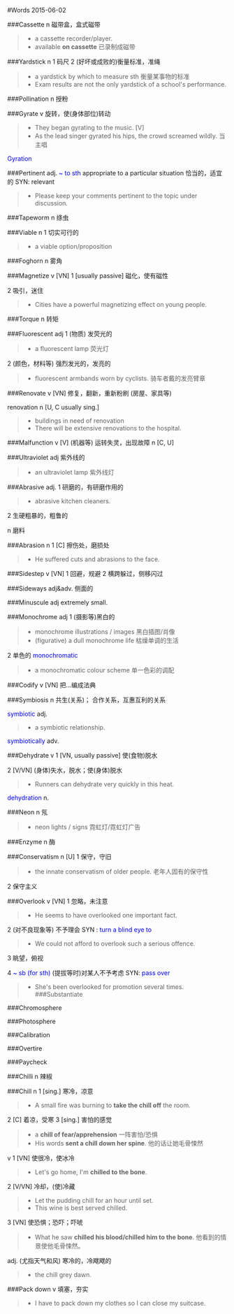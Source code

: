 #Words 2015-06-02

###Cassette
n 磁带盒，盒式磁带
> * a cassette recorder/player.
> * available **on cassette** 已录制成磁带

###Yardstick
n 1 码尺 2 (好坏或成败的)衡量标准，准绳
> * a yardstick by which to measure sth 衡量某事物的标准
> * Exam results are not the only yardstick of a school's performance.

###Pollination
n 授粉

###Gyrate
v 旋转，使(身体部位)转动
> * They began gyrating to the music. [V]
> * As the lead singer gyrated his hips, the crowd screamed wildly. 当主唱

<span style="color:blue">Gyration</span>

###Pertinent
adj. <span style="color:blue">~ to sth</span> appropriate to a particular situation 恰当的，适宜的 SYN: relevant
> * Please keep your comments pertinent to the topic under discussion.
 
###Tapeworm
n 绦虫

###Viable
n 1 切实可行的
> * a viable option/proposition 

###Foghorn
n 雾角

###Magnetize
v [VN] 1 [usually passive] 磁化，使有磁性

2 吸引，迷住
> * Cities have a powerful magnetizing effect on young people.

###Torque
n 转矩

###Fluorescent
adj 1 (物质) 发荧光的
> * a fluorescent lamp 荧光灯

2 (颜色，材料等) 强烈发光的，发亮的
> * fluorescent armbands worn by cyclists. 骑车者戴的发亮臂章

###Renovate
v [VN] 修复，翻新，重新粉刷 (房屋、家具等)

<span sylte="color:blue">renovation</span> n [U, C usually sing.]
> * buildings in need of renovation
> * There will be extensive renovations to the hospital.

###Malfunction
v [V]  (机器等) 运转失灵，出现故障
n [C, U]

###Ultraviolet
adj 紫外线的
> * an ultraviolet lamp 紫外线灯

###Abrasive
adj. 1 研磨的，有研磨作用的
> * abrasive kitchen cleaners.

2 生硬粗暴的，粗鲁的

n 磨料

###Abrasion
n 1 [C] 擦伤处，磨损处
> * He suffered cuts and abrasions to the face.

###Sidestep
v [VN] 1 回避，规避
2 横跨躲过，侧移闪过

###Sideways
adj&adv. 侧面的

###Minuscule
adj extremely small.

###Monochrome
adj 1 (摄影等)黑白的
> * monochrome illustrations / images 黑白插图/肖像
> * (figurative) a dull monochrome life 枯燥单调的生活

2 单色的
<span style="color:blue">monochromatic</span> 
> * a monochromatic colour scheme 单一色彩的调配

###Codify
v [VN] 把...编成法典

###Symbiosis
n 共生(关系)； 合作关系，互惠互利的关系

<span style="color:blue">symbiotic</span> adj.
> * a symbiotic relationship.

<span style="color:blue">symbiotically</span> adv.

###Dehydrate
v 1 [VN, usually passive] 使(食物)脱水

2 [V/VN]  (身体)失水，脱水；使(身体)脱水
> * Runners can dehydrate very quickly in this heat.

<span style="color:blue">dehydration</span> n.

###Neon
n 氖
> * neon lights / signs 霓虹灯/霓虹灯广告

###Enzyme
n 酶

###Conservatism
n [U] 1 保守，守旧
> * the innate conservatism of older people. 老年人固有的保守性

2 保守主义

###Overlook
v [VN] 1 忽略，未注意
> * He seems to have overlooked one important fact.

2 (对不良现象等) 不予理会 SYN : <span style="color:blue">turn a blind eye to</span>
> * We could not afford to overlook such a serious offence.

3 眺望，俯视

4 <span style="color:blue">~ sb (for sth)</span> (提拔等时)对某人不予考虑
SYN: <span style="color:blue">pass over</span>
> * She's been overlooked for promotion several times.
###Substantiate

###Chromosphere

###Photosphere

###Calibration

###Overtire

###Paycheck

###Chilli
n 辣椒

###Chill
n 1 [sing.] 寒冷，凉意
> * A small fire was burning to **take the chill off** the room.

2 [C] 着凉，受寒
3 [sing.] 害怕的感觉
> * a **chill of fear/apprehension** 一阵害怕/恐惧
> * His words **sent a chill down her spine**. 他的话让她毛骨悚然

v 1 [VN] 使很冷，使冰冷
> * Let's go home, I'm **chilled to the bone**.

2 [V/VN] 冷却，(使)冷藏
> * Let the pudding chill for an hour until set.
> * This wine is best served chilled.

3 [VN] 使恐惧；恐吓；吓唬
> * What he saw **chilled his blood/chilled him to the bone**. 
他看到的情景使他毛骨悚然。

adj. (尤指天气和风) 寒冷的，冷飕飕的
> * the chill grey dawn.

###Pack down
v 填塞，夯实
> * I have to pack down my clothes so I can close my suitcase.


